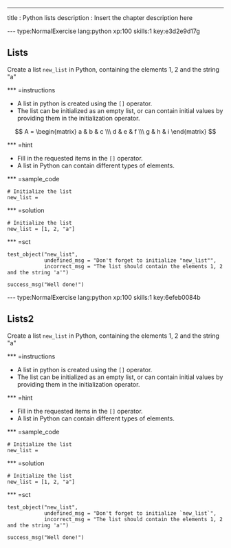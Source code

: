 ---
title       : Python lists
description : Insert the chapter description here

--- type:NormalExercise lang:python xp:100 skills:1 key:e3d2e9d17g
## Lists

Create a list `new_list` in Python, containing the elements 1, 2 and the string "a"

*** =instructions
- A list in python is created using the `[]` operator. 
- The list can be initialized as an empty list, or can contain initial values by providing them in the initialization operator.

$$ A = 
\begin{matrix}
	a & b & c \\\
	d & e & f \\\
	g & h & i
\end{matrix}
$$

*** =hint
- Fill in the requested items in the `[]` operator.
- A list in Python can contain different types of elements.

*** =sample_code
```{python}
# Initialize the list
new_list = 
```

*** =solution
```{python}
# Initialize the list
new_list = [1, 2, "a"]
```

*** =sct
```{python}
test_object("new_list",
            undefined_msg = "Don't forget to initialize "new_list"",
            incorrect_msg = "The list should contain the elements 1, 2 and the string 'a'")

success_msg("Well done!")
```

--- type:NormalExercise lang:python xp:100 skills:1 key:6efeb0084b
## Lists2

Create a list `new_list` in Python, containing the elements 1, 2 and the string "a"

*** =instructions
- A list in python is created using the `[]` operator. 
- The list can be initialized as an empty list, or can contain initial values by providing them in the initialization operator.

*** =hint
- Fill in the requested items in the `[]` operator.
- A list in Python can contain different types of elements.

*** =sample_code
```{python}
# Initialize the list
new_list = 
```

*** =solution
```{python}
# Initialize the list
new_list = [1, 2, "a"]
```

*** =sct
```{python}
test_object("new_list",
            undefined_msg = "Don't forget to initialize `new_list`",
            incorrect_msg = "The list should contain the elements 1, 2 and the string 'a'")

success_msg("Well done!")
```
